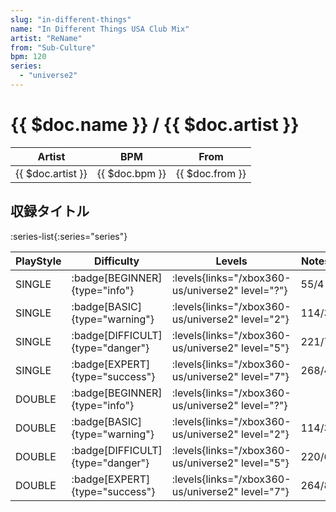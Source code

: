 ```yaml
---
slug: "in-different-things"
name: "In Different Things USA Club Mix"
artist: "ReName"
from: "Sub-Culture"
bpm: 120
series:
  - "universe2"
---
```


# {{ $doc.name }} / {{ $doc.artist }}

|Artist|BPM|From|
|------|---|----|
|{{ $doc.artist }}|{{ $doc.bpm }}|{{ $doc.from }}|

## 収録タイトル

:series-list{:series="series"}

|PlayStyle|Difficulty|Levels|Notes|Movie|
|---------|----------|------|-----|-----|
|SINGLE| :badge[BEGINNER]{type="info"}|<div class="field is-grouped is-grouped-multiline"> :levels{links="/xbox360-us/universe2" level="?"}</div>|55/4||
|SINGLE| :badge[BASIC]{type="warning"}|<div class="field is-grouped is-grouped-multiline"> :levels{links="/xbox360-us/universe2" level="2"}</div>|114/3||
|SINGLE| :badge[DIFFICULT]{type="danger"}|<div class="field is-grouped is-grouped-multiline"> :levels{links="/xbox360-us/universe2" level="5"}</div>|221/7||
|SINGLE| :badge[EXPERT]{type="success"}|<div class="field is-grouped is-grouped-multiline"> :levels{links="/xbox360-us/universe2" level="7"}</div>|268/4||
|DOUBLE| :badge[BEGINNER]{type="info"}|<div class="field is-grouped is-grouped-multiline"> :levels{links="/xbox360-us/universe2" level="?"}</div>|||
|DOUBLE| :badge[BASIC]{type="warning"}|<div class="field is-grouped is-grouped-multiline"> :levels{links="/xbox360-us/universe2" level="2"}</div>|114/3||
|DOUBLE| :badge[DIFFICULT]{type="danger"}|<div class="field is-grouped is-grouped-multiline"> :levels{links="/xbox360-us/universe2" level="5"}</div>|220/6||
|DOUBLE| :badge[EXPERT]{type="success"}|<div class="field is-grouped is-grouped-multiline"> :levels{links="/xbox360-us/universe2" level="7"}</div>|264/8||
